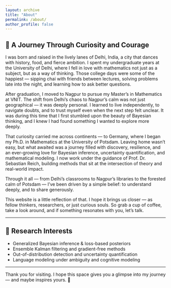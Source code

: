 ```yaml
---
layout: archive
title: "About"
permalink: /about/
author_profile: false
---
```


## 🌸 A Journey Through Curiosity and Courage

I was born and raised in the lively lanes of Delhi, India, a city that dances with history, food, and fierce ambition. I spent my undergraduate years at the University of Delhi, where I fell in love with mathematics not just as a subject, but as a way of thinking. Those college days were some of the happiest — sipping chai with friends between lectures, solving problems late into the night, and learning how to ask better questions.

After graduation, I moved to Nagpur to pursue my Master’s in Mathematics at VNIT. The shift from Delhi’s chaos to Nagpur’s calm was not just geographical — it was deeply personal. I learned to live independently, to navigate doubts, and to trust myself even when the next step felt unclear. It was during this time that I first stumbled upon the beauty of Bayesian thinking, and I knew I had found something I wanted to explore more deeply.

That curiosity carried me across continents — to Germany, where I began my Ph.D. in Mathematics at the University of Potsdam. Leaving home wasn’t easy, but what awaited was a journey filled with discovery, resilience, and an ever-growing love for Bayesian inference, uncertainty quantification, and mathematical modeling. I now work under the guidance of Prof. Dr. Sebastian Reich, building methods that sit at the intersection of theory and real-world impact.

Through it all — from Delhi’s classrooms to Nagpur’s libraries to the forested calm of Potsdam — I’ve been driven by a simple belief: to understand deeply, and to share generously.

This website is a little reflection of that. I hope it brings us closer — as fellow thinkers, researchers, or just curious souls. So grab a cup of coffee, take a look around, and if something resonates with you, let’s talk.

---

## 🔬 Research Interests

- Generalized Bayesian inference & loss-based posteriors  
- Ensemble Kalman filtering and gradient-free methods  
- Out-of-distribution detection and uncertainty quantification  
- Language modeling under ambiguity and cognitive modeling

---
Thank you for visiting. I hope this space gives you a glimpse into my journey — and maybe inspires yours. 🌱
